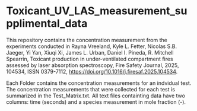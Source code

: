 # Toxicant_UV_LAS_measurement_supplimental_data
This repository contains the concentration measurement from the experiments conducted in 
Rayna Vreeland, Kyle L. Fetter, Nicolas S.B. Jaeger, Yi Yan, Xiuqi Xi, James L. Urban, Daniel I. Pineda, R. Mitchell Spearrin,
Toxicant production in under-ventilated compartment fires assessed by laser absorption spectroscopy,
Fire Safety Journal,
2025,
104534,
ISSN 0379-7112,
https://doi.org/10.1016/j.firesaf.2025.104534.

Each Folder contains the concentration measurements for an indvidual test. The concentration measurements that were collected for each test is summarized in the Test_Matrix.txt. All text files containting data have two columns: time (seconds) and a species measurement in mole fraction (-).  
